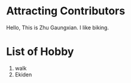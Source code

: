 # Attracting Contributors
Hello, This is Zhu Gaungxian.
I like biking.

# List of Hobby
1. walk
2. Ekiden
